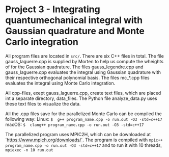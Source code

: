 # Project 3 - Integrating quantumechanical integral with Gaussian quadrature and Monte Carlo integration

All program files are located in `src/`. There are six C++ files in total. The file gauss_laguerre.cpp is supplied by Morten to help us compute the wheights of for the Gaussian quadrature. The files gauss_legendre.cpp and gauss_laguerre.cpp evaluates the integral using Gaussian quadrature with their respective orthogonal polynomial basis. The files mc_*.cpp files evaluates the integral using Monte Carlo integration. 

All cpp-files, exept gauss_laguerre.cpp, create text files, which are placed int a separate directory, data_files. The Python file analyze_data.py uses these text files to visualize the data.

All the .cpp files save for the parallelized Monte Carlo can be compiled the following way:
Linux:
`$  g++ program_name.cpp -o run.out -O3 -std=c++17`
macOS:
`$  clang++ program_name.cpp -o run.out -O3 -std=c++17`

The parallelized program uses MPIC2H, which can be downloaded at ´https://www.mpich.org/downloads/´. The program is compiled with
`mpic++ program_name.cpp -o run.out -O3 -std=c++17`
and to run it with 10 threads,
`mpiexec -n 10 run.out`
